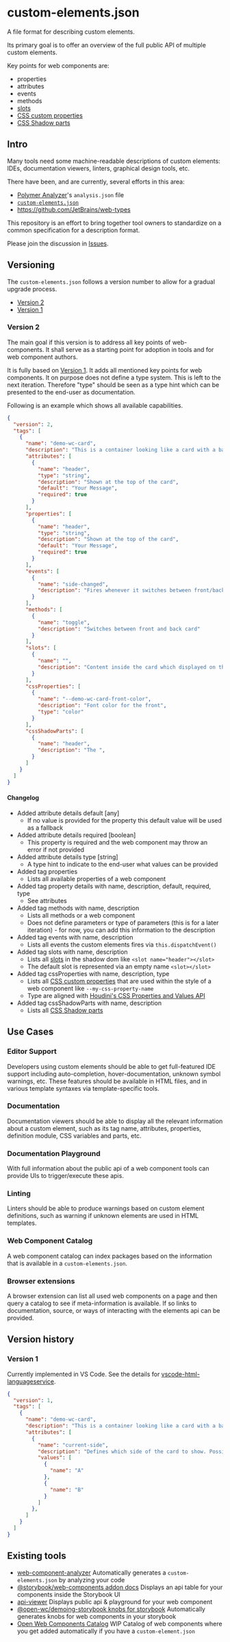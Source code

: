 # custom-elements.json
A file format for describing custom elements.

Its primary goal is to offer an overview of the full public API of multiple custom elements.

Key points for web components are:
- properties
- attributes
- events
- methods
- [slots](https://html.spec.whatwg.org/multipage/scripting.html#the-slot-element) 
- [CSS custom properties](https://drafts.csswg.org/css-variables/#defining-variables)
- [CSS Shadow parts](https://www.w3.org/TR/css-shadow-parts-1/)

## Intro

Many tools need some machine-readable descriptions of custom elements: IDEs, documentation viewers, linters, graphical design tools, etc.

There have been, and are currently, several efforts in this area:
- [Polymer Analyzer](https://github.com/Polymer/tools/tree/master/packages/analyzer)'s `analysis.json` file
- [`custom-elements.json`](https://github.com/octref/web-components-examples)
- https://github.com/JetBrains/web-types

This repository is an effort to bring together tool owners to standardize on a common specification for a description format.

Please join the discussion in [Issues](https://github.com/webcomponents/custom-elements-json/issues).

## Versioning

The `custom-elements.json` follows a version number to allow for a gradual upgrade process.

- [Version 2](#version-2)
- [Version 1](#version-1)

### Version 2

The main goal if this version is to address all key points of web-components.
It shall serve as a starting point for adoption in tools and for web component authors.

It is fully based on [Version 1](#version-1). 
It adds all mentioned key points for web components.
It on purpose does not define a type system. This is left to the next iteration.
Therefore "type" should be seen as a type hint which can be presented to the end-user as documentation.

Following is an example which shows all available capabilities.

```json
{
  "version": 2,
  "tags": [
    {
      "name": "demo-wc-card",
      "description": "This is a container looking like a card with a back and front side you can switch",
      "attributes": [
        {
          "name": "header",
          "type": "string",
          "description": "Shown at the top of the card",
          "default": "Your Message",
          "required": true
        }
      ],
      "properties": [
        {
          "name": "header",
          "type": "string",
          "description": "Shown at the top of the card",
          "default": "Your Message",
          "required": true
        }
      ],
      "events": [
        {
          "name": "side-changed",
          "description": "Fires whenever it switches between front/back"
        }
      ],
      "methods": [
        {
          "name": "toggle",
          "description": "Switches between front and back card"
        }
      ],      
      "slots": [
        {
          "name": "",
          "description": "Content inside the card which displayed on the front page"
        }
      ],
      "cssProperties": [
        {
          "name": "--demo-wc-card-front-color",
          "description": "Font color for the front",
          "type": "color"
        }
      ],
      "cssShadowParts": [
        {
          "name": "header",
          "description": "The ",
        }
      ]
    }
  ]
}
```
#### Changelog

- Added attribute details default [any]
  - If no value is provided for the property this default value will be used as a fallback
- Added attribute details required [boolean]
  - This property is required and the web component may throw an error if not provided
- Added attribute details type [string]
  - A type hint to indicate to the end-user what values can be provided
- Added tag properties
  - Lists all available properties of a web component
- Added tag property details with name, description, default, required, type
  - See attributes
- Added tag methods with name, description
  - Lists all methods or a web component
  - Does not define parameters or type of parameters (this is for a later iteration) - for now, you can add this information to the description
- Added tag events with name, description
  - Lists all events the custom elements fires via `this.dispatchEvent()`
- Added tag slots with name, description
  - Lists all [slots](https://html.spec.whatwg.org/multipage/scripting.html#the-slot-element) in the shadow dom like `<slot name="header"></slot>`
  - The default slot is represented via an empty name `<slot></slot>`
- Added tag cssProperties with name, description, type
  - Lists all [CSS custom properties](https://drafts.csswg.org/css-variables/#defining-variables) that are used within the style of a web component like `--my-css-property-name`
  - Type are aligned with [Houdini's CSS Properties and Values API](https://drafts.css-houdini.org/css-properties-values-api)
- Added tag cssShadowParts with name, description
  - Lists all [CSS Shadow parts](https://www.w3.org/TR/css-shadow-parts-1/)


## Use Cases

### Editor Support

Developers using custom elements should be able to get full-featured IDE support including auto-completion, hover-documentation, unknown symbol warnings, etc. These features should be available in HTML files, and in various template syntaxes via template-specific tools.

### Documentation

Documentation viewers should be able to display all the relevant information about a custom element, such as its tag name, attributes, properties, definition module, CSS variables and parts, etc.

### Documentation Playground

With full information about the public api of a web component tools can provide UIs to trigger/execute these apis.

### Linting

Linters should be able to produce warnings based on custom element definitions, such as warning if unknown elements are used in HTML templates.

### Web Component Catalog

A web component catalog can index packages based on the information that is available in a `custom-elements.json`.

### Browser extensions

A browser extension can list all used web components on a page and then query a catalog to see if meta-information is available.
If so links to documentation, source, or ways of interacting with the elements api can be provided.

## Version history

### Version 1

Currently implemented in VS Code. See the details for [vscode-html-languageservice](https://github.com/microsoft/vscode-html-languageservice/blob/master/docs/customData.md#custom-data-for-html-language-service).

```json
{
  "version": 1,
  "tags": [
    {
      "name": "demo-wc-card",
      "description": "This is a container looking like a card with a back and front side you can switch",
      "attributes": [
        {
          "name": "current-side",
          "description": "Defines which side of the card to show. Possible values are A or B",
          "values": [
            {
              "name": "A"
            },
            {
              "name": "B"
            }
          ]
        },
      ]
    }
  ]
}
```

## Existing tools

- [web-component-analyzer](https://github.com/runem/web-component-analyzer) Automatically generates a `custom-elements.json` by analyzing your code
- [@storybook/web-components addon docs](https://github.com/storybookjs/storybook/tree/next/addons/docs/web-components#custom-elementsjson) Displays an api table for your components inside the Storybook UI
- [api-viewer](https://github.com/web-padawan/api-viewer-element) Displays public api & playground for your web component
- [@open-wc/demoing-storybook knobs for storybook](https://open-wc.org/demoing-storybook/?path=/docs/decorators-withwebcomponentknobs--example-output) Automatically generates knobs for web components in your storybook
- [Open Web Components Catalog](https://github.com/open-wc/catalog) WIP Catalog of web components where you get added automatically if you have a `custom-element.json`

